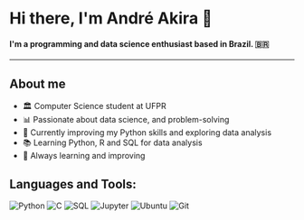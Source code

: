 # Hi there, I'm André Akira 👋

#### I'm a programming and data science enthusiast based in Brazil. 🇧🇷
---
## About me
- 🏛️ Computer Science student at UFPR
- 📊 Passionate about data science, and problem-solving
- 🐍 Currently improving my Python skills and exploring data analysis
- 📚 Learning Python, R and SQL for data analysis
- 🧠 Always learning and improving

## Languages and Tools:

![Python](https://img.shields.io/badge/Python-3776AB?style=for-the-badge&logo=python&logoColor=white)
![C](https://img.shields.io/badge/C-00599C?style=for-the-badge&logo=c&logoColor=white)
![SQL](https://img.shields.io/badge/SQL-4479A1?style=for-the-badge&logo=postgresql&logoColor=white)
![Jupyter](https://img.shields.io/badge/JupyterLab-F37626?style=for-the-badge&logo=jupyter&logoColor=white)
![Ubuntu](https://img.shields.io/badge/Ubuntu-E95420?style=for-the-badge&logo=ubuntu&logoColor=white)
![Git](https://img.shields.io/badge/Git-F05032?style=for-the-badge&logo=git&logoColor=white)

<br/>
<br/>
